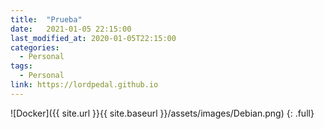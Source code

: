 ```yaml
---
title:  "Prueba"
date:   2021-01-05 22:15:00
last_modified_at: 2020-01-05T22:15:00
categories:
  - Personal
tags:
  - Personal
link: https://lordpedal.github.io
---
```


![Docker]({{ site.url }}{{ site.baseurl }}/assets/images/Debian.png)
{: .full}

